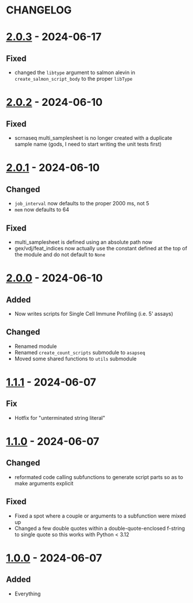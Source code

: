 # CHANGELOG

# [2.0.3] - 2024-06-17

## Fixed

- changed the `libtype` argument to salmon alevin in `create_salmon_script_body` to the proper `libType`

# [2.0.2] - 2024-06-10

## Fixed

- scrnaseq multi_samplesheet is no longer created with a duplicate sample name (gods, I need to start writing 
    the unit tests first)

# [2.0.1] - 2024-06-10

## Changed

- `job_interval` now defaults to the proper 2000 ms, not 5
- `mem` now defaults to 64

## Fixed

- multi_samplesheet is defined using an absolute path now
- gex/vdj/feat_indices now actually use the constant defined at the top of the module and do not default to `None`

# [2.0.0] - 2024-06-10

## Added

- Now writes scripts for Single Cell Immune Profiling (i.e. 5' assays)

## Changed

- Renamed module
- Renamed `create_count_scripts` submodule to `asapseq`
- Moved some shared functions to `utils` submodule

# [1.1.1] - 2024-06-07

## Fix

- Hotfix for "unterminated string literal"

# [1.1.0] - 2024-06-07

## Changed

- reformated code calling subfunctions to generate script parts so as to make arguments explicit

## Fixed

- Fixed a spot where a couple or arguments to a subfunction were mixed up
- Changed a few double quotes within a double-quote-enclosed f-string to single quote so this works with 
    Python < 3.12

# [1.0.0] - 2024-06-07

## Added

- Everything

[2.0.3]: https://github.com/milescsmith/asap-script-gen/compare/2.0.2..2.0.3
[2.0.2]: https://github.com/milescsmith/asap-script-gen/compare/2.0.1..2.0.2
[2.0.1]: https://github.com/milescsmith/asap-script-gen/compare/2.0.0..2.0.1
[2.0.0]: https://github.com/milescsmith/asap-script-gen/compare/1.1.1..2.0.0
[1.1.1]: https://github.com/milescsmith/asap-script-gen/compare/1.1.0..1.1.1
[1.1.0]: https://github.com/milescsmith/asap-script-gen/compare/1.0.0..1.1.0
[1.0.0]: https://github.com/milescsmith/asap-script-gen/releases/tag/1.0.0
